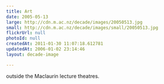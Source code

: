 ```yaml
---
title: Art
date: 2005-05-13
large: http://cdn.m.ac.nz/decade/images/20050513.jpg
small: http://cdn.m.ac.nz/decade/images/small/20050513.jpg
flickrUrl: null
photoId: null
createdAt: 2011-01-30 11:07:18.612781
updatedAt: 2006-01-02 23:14:46
layout: decade-image

---
```

outside the Maclaurin lecture theatres. 
